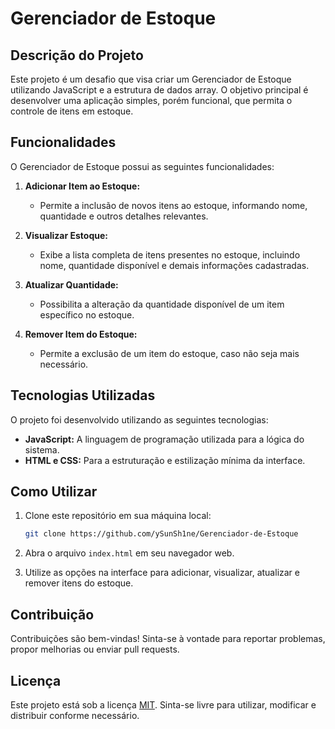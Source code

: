 # Gerenciador de Estoque

## Descrição do Projeto

Este projeto é um desafio que visa criar um Gerenciador de Estoque utilizando JavaScript e a estrutura de dados array. O objetivo principal é desenvolver uma aplicação simples, porém funcional, que permita o controle de itens em estoque.

## Funcionalidades

O Gerenciador de Estoque possui as seguintes funcionalidades:

1. **Adicionar Item ao Estoque:**
   - Permite a inclusão de novos itens ao estoque, informando nome, quantidade e outros detalhes relevantes.

2. **Visualizar Estoque:**
   - Exibe a lista completa de itens presentes no estoque, incluindo nome, quantidade disponível e demais informações cadastradas.

3. **Atualizar Quantidade:**
   - Possibilita a alteração da quantidade disponível de um item específico no estoque.

4. **Remover Item do Estoque:**
   - Permite a exclusão de um item do estoque, caso não seja mais necessário.

## Tecnologias Utilizadas

O projeto foi desenvolvido utilizando as seguintes tecnologias:

- **JavaScript:** A linguagem de programação utilizada para a lógica do sistema.
- **HTML e CSS:** Para a estruturação e estilização mínima da interface.

## Como Utilizar

1. Clone este repositório em sua máquina local:

   ```bash
   git clone https://github.com/ySunSh1ne/Gerenciador-de-Estoque
   ```

2. Abra o arquivo `index.html` em seu navegador web.

3. Utilize as opções na interface para adicionar, visualizar, atualizar e remover itens do estoque.

## Contribuição

Contribuições são bem-vindas! Sinta-se à vontade para reportar problemas, propor melhorias ou enviar pull requests.

## Licença

Este projeto está sob a licença [MIT](LICENSE). Sinta-se livre para utilizar, modificar e distribuir conforme necessário.
